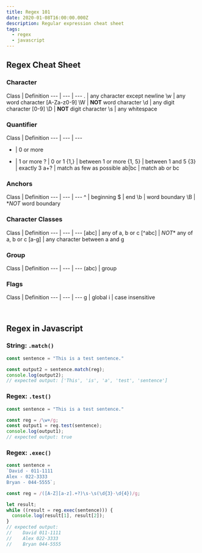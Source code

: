 ```yaml
---
title: Regex 101
date: 2020-01-08T16:00:00.000Z
description: Regular expression cheat sheet
tags:
  - regex
  - javascript
---
```

## Regex Cheat Sheet

### Character

Class | Definition
--- | --- | ---
. | any character except newline
\w | any word character [A-Za-z0-9]
\W | **NOT** word character
\d | any digit character [0-9]
\D | **NOT** digit character
\s | any whitespace

### Quantifier

Class | Definition
--- | --- | ---
* | 0 or more
+ | 1 or more
? | 0 or 1
{1,} | between 1 or more
{1, 5} | between 1 and 5
{3} | exactly 3
a+? | match as few as possible
ab\|bc | match ab or bc

### Anchors

Class | Definition
--- | --- | ---
^ | beginning
$ | end
\b | word boundary
\B | **NOT* word boundary

### Character Classes

Class | Definition
--- | --- | ---
[abc] | any of a, b or c
[^abc] | *NOT** any of a, b or c
[a-g] | any character between a and g

### Group

Class | Definition
--- | --- | ---
(abc) | group

### Flags

Class | Definition
--- | --- | ---
g | global
i | case insensitive

<br />

## Regex in Javascript

### String: <code>.match()</code>

```javascript
const sentence = "This is a test sentence."

const output2 = sentence.match(reg);
console.log(output2); 
// expected output: ['This', 'is', 'a', 'test', 'sentence']
```

### Regex: <code>.test()</code>

```javascript
const sentence = "This is a test sentence."

const reg = /\w+/g;
const output1 = reg.test(sentence);
console.log(output1); 
// expected output: true
```

### Regex: <code>.exec()</code>

```javascript
const sentence = 
`David - 011-1111
Alex - 022-3333
Bryan - 044-5555`;

const reg = /([A-Z][a-z].+?)\s-\s(\d{3}-\d{4})/g;

let result;
while ((result = reg.exec(sentence))) {
  console.log(result[1], result[2]);
}
// expected output: 
//    David 011-1111
//    Alex 022-3333
//    Bryan 044-5555
```